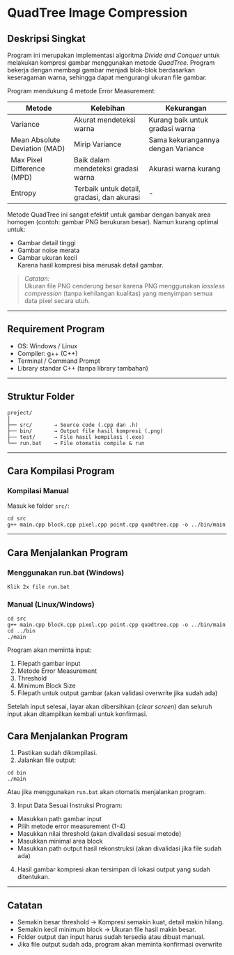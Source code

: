 
# QuadTree Image Compression

## Deskripsi Singkat
Program ini merupakan implementasi algoritma *Divide and Conquer* untuk melakukan kompresi gambar menggunakan metode *QuadTree*. Program bekerja dengan membagi gambar menjadi blok-blok berdasarkan keseragaman warna, sehingga dapat mengurangi ukuran file gambar.

Program mendukung 4 metode Error Measurement:

| Metode                          | Kelebihan                                  | Kekurangan                          |
|---------------------------------|--------------------------------------------|------------------------------------|
| Variance                       | Akurat mendeteksi warna                    | Kurang baik untuk gradasi warna    |
| Mean Absolute Deviation (MAD)  | Mirip Variance                             | Sama kekurangannya dengan Variance |
| Max Pixel Difference (MPD)     | Baik dalam mendeteksi gradasi warna        | Akurasi warna kurang               |
| Entropy                        | Terbaik untuk detail, gradasi, dan akurasi | -                                  |

Metode QuadTree ini sangat efektif untuk gambar dengan banyak area homogen (contoh: gambar PNG berukuran besar). Namun kurang optimal untuk:
- Gambar detail tinggi
- Gambar noise merata
- Gambar ukuran kecil  
Karena hasil kompresi bisa merusak detail gambar.

> *Catatan:*  
Ukuran file PNG cenderung besar karena PNG menggunakan *lossless compression* (tanpa kehilangan kualitas) yang menyimpan semua data pixel secara utuh.

---

## Requirement Program
- OS: Windows / Linux
- Compiler: g++ (C++)
- Terminal / Command Prompt
- Library standar C++ (tanpa library tambahan)

---

## Struktur Folder
```
project/
│
├── src/       → Source code (.cpp dan .h)
├── bin/       → Output file hasil kompresi (.png)
├── test/      → File hasil kompilasi (.exe)
└── run.bat    → File otomatis compile & run
```

---

## Cara Kompilasi Program

### Kompilasi Manual
Masuk ke folder `src/`:
```
cd src
g++ main.cpp block.cpp pixel.cpp point.cpp quadtree.cpp -o ../bin/main
```

---

## Cara Menjalankan Program

### Menggunakan run.bat (Windows)
```
Klik 2x file run.bat
```

### Manual (Linux/Windows)
```
cd src
g++ main.cpp block.cpp pixel.cpp point.cpp quadtree.cpp -o ../bin/main
cd ../bin
./main
```

Program akan meminta input:
1. Filepath gambar input
2. Metode Error Measurement
3. Threshold
4. Minimum Block Size
5. Filepath untuk output gambar (akan validasi overwrite jika sudah ada)

Setelah input selesai, layar akan dibersihkan (*clear screen*) dan seluruh input akan ditampilkan kembali untuk konfirmasi.


## Cara Menjalankan Program

1. Pastikan sudah dikompilasi.
2. Jalankan file output:
```
cd bin
./main
```
Atau jika menggunakan `run.bat` akan otomatis menjalankan program.

3. Input Data Sesuai Instruksi Program:
- Masukkan path gambar input
- Pilih metode error measurement (1-4)
- Masukkan nilai threshold (akan divalidasi sesuai metode)
- Masukkan minimal area block
- Masukkan path output hasil rekonstruksi (akan divalidasi jika file sudah ada)

4. Hasil gambar kompresi akan tersimpan di lokasi output yang sudah ditentukan.

---

## Catatan
- Semakin besar threshold → Kompresi semakin kuat, detail makin hilang.
- Semakin kecil minimum block → Ukuran file hasil makin besar.
- Folder output dan input harus sudah tersedia atau dibuat manual.
- Jika file output sudah ada, program akan meminta konfirmasi overwrite
